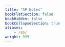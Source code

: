 ```yaml
---
title: "AP Notes"
bookFlatSection: false
bookHidden: false
bookCollapseSection: true
aliases:
    - /ap/
weight: 999
---
```

